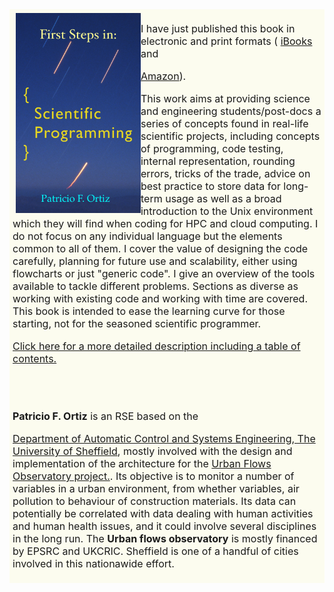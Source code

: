 <!--
.. title: Book: First steps in Scientific Programming
.. author: Patricio F. Ortiz
.. slug: first_steps_in_scientific_programming
.. date: 2018-04-04 20:59:50 UTC
.. tags: Book announcement
.. category: Book announcement
.. link:
.. description:
.. type: text
-->






<div style="background:#fcfcef; display: inline-block; font-size:16px; padding: 1%;">

  <div style="float:left; margin-left: 1%; padding: 0.25% 0;">
    <img src="/images/firstSteps.jpg" width="200px">
  </div>


I have just published this book in electronic and print formats (
<a href="https://itunes.apple.com/us/book/first-steps-in-scientific-programming/id1348035265?ls=1&mt=11">iBooks</a>
and

<a href="https://www.amazon.co.uk/First-Steps-Scientific-Programming-Patricio-ebook/dp/B079V9TN7Z/ref=sr_1_1?ie=UTF8&qid=1522938372&sr=8-1&keywords=first+steps+in+scientific+programming">
Amazon</a>).

This work aims at providing science and engineering students/post-docs
a series of concepts found in real-life scientific projects, including
concepts of programming, code testing, internal representation,
rounding errors, tricks of the trade, advice on best practice to
store data for long-term usage  as well as a broad introduction to the
Unix environment which they will find when coding for HPC and cloud
computing. I do not focus on any individual language but the elements
common to all of them. I cover the value of designing the code
carefully, planning for future use and scalability, either using
flowcharts or just "generic code". I give an overview of the tools
available to tackle different problems.  Sections as diverse as
working with existing code and working with time are covered.  This
book is intended to ease the learning curve for those starting, not
for the seasoned scientific programmer.

<a href="/images/firstSteps4.pdf">
Click here for a more detailed description including a table of contents.
</a>

<br><br>

<strong>Patricio F. Ortiz</strong> is an RSE based on the 

<a href="https://www.sheffield.ac.uk/acse">Department
of Automatic Control and Systems Engineering, The University of
Sheffield</a>, mostly involved with the design and implementation of
the architecture for the
<a href="http://urbanflows.org.uk/">Urban Flows Observatory
project.</a>.  Its objective is to monitor a number of variables in a urban
environment, from whether variables, air pollution to behaviour of
construction materials. Its data can potentially be correlated with data
dealing with human activities and human health issues, and it could involve several disciplines
in the long run. The <b>Urban flows observatory</b> is mostly financed by EPSRC
and UKCRIC. Sheffield is one of a handful of cities involved in this
nationawide effort.

  </font>
  </div>
</div>

